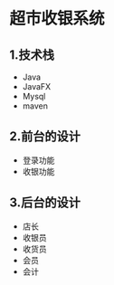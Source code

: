 # 超市收银系统

## 1.技术栈
 
* Java
 * JavaFX
*  Mysql 
*   maven

## 2.前台的设计
*  登录功能
*  收银功能



## 3.后台的设计
* 店长
*  收银员
 * 收货员
*  会员
 *  会计
 
 
 


